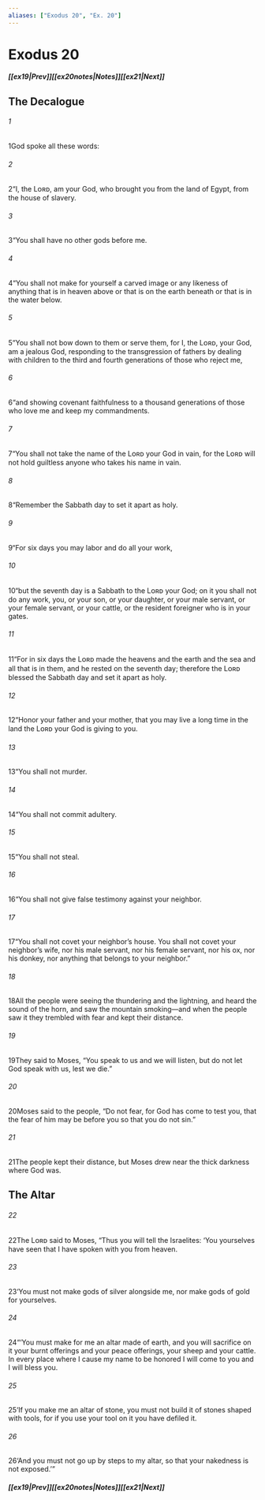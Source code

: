 ```yaml
---
aliases: ["Exodus 20", "Ex. 20"]
---
```

# Exodus 20
##### <span class=arrow-left></span>[[ex19|Prev]]<span class=navigation-separator></span>[[ex20notes|Notes]]<span class=navigation-separator></span>[[ex21|Next]]<span class=arrow-right></span>
## The Decalogue
###### 1
<span class=verse-first>1</span>God spoke all these words:
<div class=paragraph-break></div>

###### 2
<span class=verse-first>2</span>“I, the Lᴏʀᴅ, am your God, who brought you from the land of Egypt, from the house of slavery.
<div class=paragraph-break></div>

###### 3
<span class=verse-first>3</span>“You shall have no other gods before me.
<div class=paragraph-break></div>

###### 4
<span class=verse-first>4</span>“You shall not make for yourself a carved image or any likeness of anything that is in heaven above or that is on the earth beneath or that is in the water below.
###### 5
<span class=verse-body>5</span>“You shall not bow down to them or serve them, for I, the Lᴏʀᴅ, your God, am a jealous God, responding to the transgression of fathers by dealing with children to the third and fourth generations of those who reject me,
###### 6
<span class=verse-body>6</span>“and showing covenant faithfulness to a thousand generations of those who love me and keep my commandments.
<div class=paragraph-break></div>

###### 7
<span class=verse-first>7</span>“You shall not take the name of the Lᴏʀᴅ your God in vain, for the Lᴏʀᴅ will not hold guiltless anyone who takes his name in vain.
<div class=paragraph-break></div>

###### 8
<span class=verse-first>8</span>“Remember the Sabbath day to set it apart as holy.
###### 9
<span class=verse-body>9</span>“For six days you may labor and do all your work,
###### 10
<span class=verse-body>10</span>“but the seventh day is a Sabbath to the Lᴏʀᴅ your God; on it you shall not do any work, you, or your son, or your daughter, or your male servant, or your female servant, or your cattle, or the resident foreigner who is in your gates.
###### 11
<span class=verse-body>11</span>“For in six days the Lᴏʀᴅ made the heavens and the earth and the sea and all that is in them, and he rested on the seventh day; therefore the Lᴏʀᴅ blessed the Sabbath day and set it apart as holy.
<div class=paragraph-break></div>

###### 12
<span class=verse-first>12</span>“Honor your father and your mother, that you may live a long time in the land the Lᴏʀᴅ your God is giving to you.
<div class=paragraph-break></div>

###### 13
<span class=verse-first>13</span>“You shall not murder.
<div class=paragraph-break></div>

###### 14
<span class=verse-first>14</span>“You shall not commit adultery.
<div class=paragraph-break></div>

###### 15
<span class=verse-first>15</span>“You shall not steal.
<div class=paragraph-break></div>

###### 16
<span class=verse-first>16</span>“You shall not give false testimony against your neighbor.
<div class=paragraph-break></div>

###### 17
<span class=verse-first>17</span>“You shall not covet your neighbor’s house. You shall not covet your neighbor’s wife, nor his male servant, nor his female servant, nor his ox, nor his donkey, nor anything that belongs to your neighbor.”
<div class=paragraph-break></div>

###### 18
<span class=verse-first>18</span>All the people were seeing the thundering and the lightning, and heard the sound of the horn, and saw the mountain smoking—and when the people saw it they trembled with fear and kept their distance.
###### 19
<span class=verse-body>19</span>They said to Moses, “You speak to us and we will listen, but do not let God speak with us, lest we die.”
###### 20
<span class=verse-body>20</span>Moses said to the people, “Do not fear, for God has come to test you, that the fear of him may be before you so that you do not sin.”
###### 21
<span class=verse-body>21</span>The people kept their distance, but Moses drew near the thick darkness where God was.
## The Altar
###### 22
<span class=verse-first>22</span>The Lᴏʀᴅ said to Moses, “Thus you will tell the Israelites: ‘You yourselves have seen that I have spoken with you from heaven.
###### 23
<span class=verse-body>23</span>‘You must not make gods of silver alongside me, nor make gods of gold for yourselves.
###### 24
<span class=verse-body>24</span>“‘You must make for me an altar made of earth, and you will sacrifice on it your burnt offerings and your peace offerings, your sheep and your cattle. In every place where I cause my name to be honored I will come to you and I will bless you.
###### 25
<span class=verse-body>25</span>‘If you make me an altar of stone, you must not build it of stones shaped with tools, for if you use your tool on it you have defiled it.
###### 26
<span class=verse-body>26</span>‘And you must not go up by steps to my altar, so that your nakedness is not exposed.’”
##### <span class=arrow-left></span>[[ex19|Prev]]<span class=navigation-separator></span>[[ex20notes|Notes]]<span class=navigation-separator></span>[[ex21|Next]]<span class=arrow-right></span>